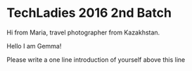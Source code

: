 # TechLadies 2016 2nd Batch

Hi from Maria, travel photographer from Kazakhstan.

Hello I am Gemma!

Please write a one line introduction of yourself above this line
